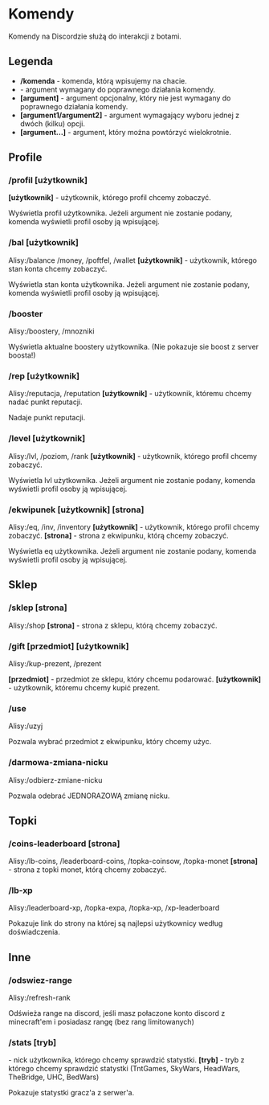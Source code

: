 # Komendy
Komendy na Discordzie służą do interakcji z botami. 

## Legenda
- **/komenda** - komenda, którą wpisujemy na chacie. 
- **<argument>** - argument wymagany do poprawnego działania komendy.
- **[argument]** - argument opcjonalny, który nie jest wymagany do poprawnego działania komendy.
- **[argument1/argument2]** - argument wymagający wyboru jednej z dwóch (kilku) opcji.
- **[argument...]** - argument, który można powtórzyć wielokrotnie.

## Profile

### /profil [użytkownik] 
**[użytkownik]** - użytkownik, którego profil chcemy zobaczyć.

Wyświetla profil użytkownika.
Jeżeli argument nie zostanie podany, komenda wyświetli profil osoby ją wpisującej.

### /bal [użytkownik]
Alisy:/balance  /money, /poftfel, /wallet
**[użytkownik]** - użytkownik, którego stan konta chcemy zobaczyć.

Wyświetla stan konta użytkownika.
Jeżeli argument nie zostanie podany, komenda wyświetli profil osoby ją wpisującej.

### /booster
Alisy:/boostery, /mnozniki 

Wyświetla aktualne boostery użytkownika. (Nie pokazuje sie boost z server boosta!)

### /rep [użytkownik]
Alisy:/reputacja, /reputation
**[użytkownik]** - użytkownik, któremu chcemy nadać punkt reputacji.

Nadaje punkt reputacji.

### /level [użytkownik]
Alisy:/lvl, /poziom, /rank
**[użytkownik]** - użytkownik, którego profil chcemy zobaczyć.

Wyświetla lvl użytkownika.
Jeżeli argument nie zostanie podany, komenda wyświetli profil osoby ją wpisującej.

### /ekwipunek [użytkownik] [strona]
Alisy:/eq, /inv, /inventory
**[użytkownik]** - użytkownik, którego profil chcemy zobaczyć.
**[strona]** - strona z ekwipunku, którą chcemy zobaczyć.

Wyświetla eq użytkownika.
Jeżeli argument nie zostanie podany, komenda wyświetli profil osoby ją wpisującej.

## Sklep

### /sklep [strona]
Alisy:/shop
**[strona]** - strona z sklepu, którą chcemy zobaczyć.

### /gift [przedmiot] [użytkownik]
Alisy:/kup-prezent, /prezent

**[przedmiot]** - przedmiot ze sklepu, który chcemu podarować.
**[użytkownik]** - użytkownik, któremu chcemy kupić prezent.

### /use 
Alisy:/uzyj

Pozwala wybrać przedmiot z ekwipunku, który chcemy użyc.

### /darmowa-zmiana-nicku 
Alisy:/odbierz-zmiane-nicku

Pozwala odebrać JEDNORAZOWĄ zmianę nicku.

## Topki

### /coins-leaderboard [strona]
Alisy:/lb-coins, /leaderboard-coins, /topka-coinsow, /topka-monet
**[strona]** - strona z topki monet, którą chcemy zobaczyć.

### /lb-xp 
Alisy:/leaderboard-xp, /topka-expa, /topka-xp, /xp-leaderboard 

Pokazuje link do strony na której są najlepsi użytkownicy według doświadczenia.

## Inne

### /odswiez-range
Alisy:/refresh-rank 

Odświeża range na discord, jeśli masz połaczone konto discord z minecraft'em i posiadasz rangę (bez rang limitowanych)

### /stats <gracz> [tryb]

**<gracz>** - nick użytkownika, którego chcemy sprawdzić statystki.
**[tryb]** - tryb z którego chcemy sprawdzić statystki (TntGames, SkyWars, HeadWars, TheBridge, UHC, BedWars)


Pokazuje statystki gracz'a z serwer'a.
